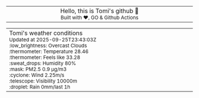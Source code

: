 
<div align="center">
<table>
<tbody>
<td align="center">
<img width="2000" height="0"><br>
Hello, this is Tomi's github 👋<br>
<sup>Built with ❤️, GO & Github Actions</sup><br>
<img width="2000" height="0">
</td>
</tbody>
</table>
</div>
<table>
<tbody>
<td align="left">
<img width="2000" height="0"><br>
Tomi's weather conditions<br>
<sup>Updated at 2025-09-25T23:43:03Z</sup><br>
<sup>:low_brightness: Overcast Clouds</sup><br>
<sup>:thermometer: Temperature 28.46 </sup><br>
<sup>:thermometer: Feels like 33.28</sup><br>
<sup>:sweat_drops: Humidity 80%</sup><br>
<sup>:mask: PM2.5 0.9 μg/m3</sup><br>
<sup>:cyclone: Wind 2.25m/s </sup><br>
<sup>:telescope: Visibility 10000m </sup><br>
<sup>:droplet: Rain 0mm/last 1h </sup><br>
<img width="2000" height="0">
</td>
<td align="left">
<img width="2000" height="0"><br>
<br>
<img width="2000" height="0">
</td>
</tbody>
</table>
</div>
    